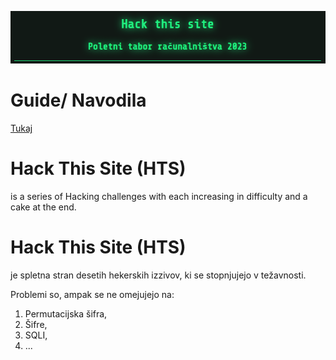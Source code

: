 ![image](/guides/images/title.png)

# Guide/ Navodila
[Tukaj](/guides/main.md)


# Hack This Site (HTS) 
is a series of Hacking challenges with each increasing in difficulty and a cake at the end.

# Hack This Site (HTS)
je spletna stran desetih hekerskih izzivov, ki se stopnjujejo v težavnosti.

Problemi so, ampak se ne omejujejo na:
1. Permutacijska šifra,
2. Šifre,
3. SQLI,
4. ...

<!-- 
basic challenges
00. Sanity check
01. HTML Comment
02. HTTP Headers
03. Cesar cipher
04. Base64 JSON admin:false
05. SQLI
06. Permutation cipher
07. OTP Automation
08. Image optimizer SSRF
09. Double Server
10. Rev-->